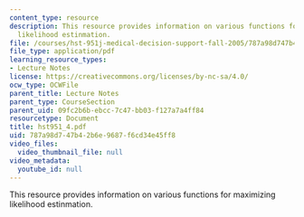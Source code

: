 ```yaml
---
content_type: resource
description: This resource provides information on various functions for maximizing
  likelihood estinmation.
file: /courses/hst-951j-medical-decision-support-fall-2005/787a98d747b42b6e9687f6cd34e45ff8_hst951_4.pdf
file_type: application/pdf
learning_resource_types:
- Lecture Notes
license: https://creativecommons.org/licenses/by-nc-sa/4.0/
ocw_type: OCWFile
parent_title: Lecture Notes
parent_type: CourseSection
parent_uid: 09fc2b6b-ebcc-7c47-bb03-f127a7a4ff84
resourcetype: Document
title: hst951_4.pdf
uid: 787a98d7-47b4-2b6e-9687-f6cd34e45ff8
video_files:
  video_thumbnail_file: null
video_metadata:
  youtube_id: null
---
```

This resource provides information on various functions for maximizing likelihood estinmation.